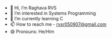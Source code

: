 - 👋 Hi, I’m Raghava RVS
- 👀 I’m interested in Systems Programming
- 🌱 I’m currently learning C
- 📫 How to reach me - rvsr050907@gmail.com
- 😄 Pronouns: He/Him

<!---
rvsr05/rvsr05 is a ✨ special ✨ repository because its `README.md` (this file) appears on your GitHub profile.
You can click the Preview link to take a look at your changes.
--->
